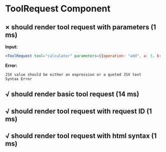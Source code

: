 # ToolRequest Component

## × should render tool request with parameters (1 ms)
**Input:**
```jsx
<ToolRequest tool="calculator" parameters={{operation: "add", a: 5, b: 3}}>Request details</ToolRequest>
```

**Error:**
```
JSX value should be either an expression or a quoted JSX text
Syntax Error
```

## √ should render basic tool request (14 ms)
## √ should render tool request with request ID (1 ms)
## √ should render tool request with html syntax (1 ms)
